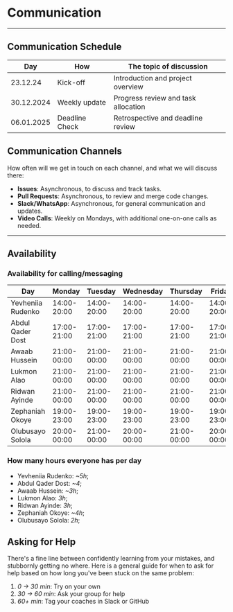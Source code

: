 <!--
    this template is for inspiration, feel free to change it however you like!

    Careful! be sure to protect your privacy when filling out this document
        everything you write here will be public
        so share only what you are comfortable sharing online
        you can share the rest in confidence with you group by another channel
-->

# Communication

______________________________________________________________________

## Communication Schedule

| Day         | How        | The topic of discussion         |
| ----------- | ---------  | ------------------------------ |
| 23.12.24    | Kick-off   | Introduction and project overview |
| 30.12.2024  | Weekly update | Progress review and task allocation |
| 06.01.2025  | Deadline Check | Retrospective and deadline review |

## Communication Channels

How often will we get in touch on each channel, and what we will discuss there:

- **Issues**: Asynchronous, to discuss and track tasks.
- **Pull Requests**: Asynchronous, to review and merge code changes.
- **Slack/WhatsApp**: Asynchronous, for general communication and updates.
- **Video Calls**: Weekly on Mondays, with additional one-on-one calls as needed.

______________________________________________________________________

## Availability

### Availability for calling/messaging

|Day|Monday|Tuesday|Wednesday|Thursday|Friday|Saturday|Sunday|
|-|-|-|-|-|-|-|-|
|Yevheniia Rudenko|14:00-20:00|14:00-20:00|14:00-20:00| 14:00-20:00|14:00-20:00|19:00-21:00|19:00-21:00|
|Abdul Qader Dost|17:00-21:00| 17:00-21:00|17:00-21:00| 17:00-21:00 |17:00-21:00|14:00-20:00|14:00-20:00|
|Awaab Hussein|21:00-00:00|21:00-00:00| 21:00-00:00|21:00-00:00|21:00-00:00|21:00-00:00|21:00-00:00|
|Lukmon Alao|21:00-00:00|21:00-00:00| 21:00-00:00|21:00-00:00|21:00-00:00|21:00-00:00|21:00-00:00|
|Ridwan Ayinde|21:00-00:00|21:00-00:00| 21:00-00:00|21:00-00:00|21:00-00:00|13:00-16:00|13:00-16:00|
|Zephaniah Okoye|19:00-23:00|19:00-23:00|19:00-23:00|19:00-23:00|19:00-23:00|12:00-17:00|14:00-19:00|
|Olubusayo Solola|20:00-00:00|21:00-00:00| 20:00-00:00|21:00-00:00|20:00-00:00|13:00-16:00|12:00-16:00|

### How many hours everyone has per day

- Yevheniia Rudenko: _~5h_;
- Abdul Qader Dost: _~4_;
- Awaab Hussein: _~3h_;
- Lukmon Alao: _3h_;
- Ridwan Ayinde: _3h_;
- Zephaniah Okoye: _~4h_;
- Olubusayo Solola: _2h_;

## Asking for Help

There's a fine line between confidently learning from your mistakes, and
stubbornly getting no where. Here is a general guide for when to ask for help
based on how long you've been stuck on the same problem:

1. _0 -> 30 min_: Try on your own
1. _30 -> 60 min_: Ask your group for help
1. _60+ min_: Tag your coaches in Slack or GitHub
